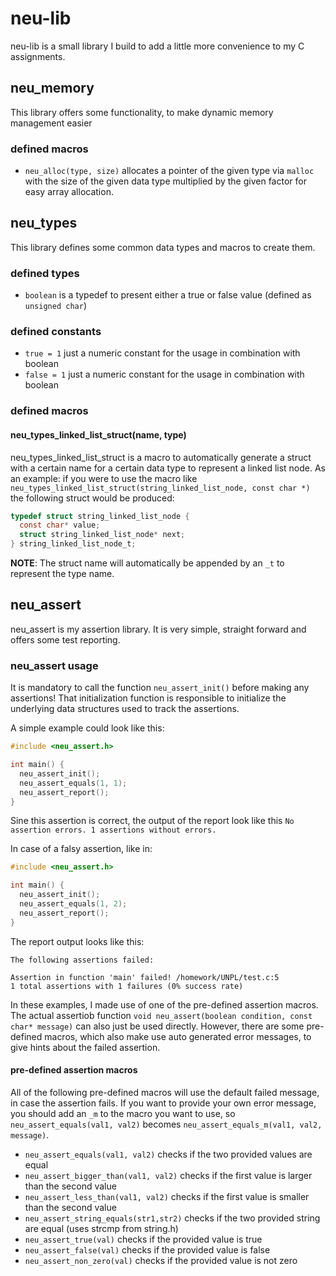 # neu-lib
neu-lib is a small library I build to add a little more convenience to my C assignments.

## neu_memory
This library offers some functionality, to make dynamic memory management easier

### defined macros
* ```neu_alloc(type, size)``` allocates a pointer of the given type via ```malloc``` with the size of the given data type multiplied by the given factor for easy array allocation.

## neu_types
This library defines some common data types and macros to create them.

### defined types
* ```boolean``` is a typedef to present either a true or false value (defined as ```unsigned char```)

### defined constants
* ```true = 1``` just a numeric constant for the usage in combination with boolean
* ```false = 1``` just a numeric constant for the usage in combination with boolean

### defined macros

#### neu_types_linked_list_struct(name, type)
neu_types_linked_list_struct is a macro to automatically generate a struct with a certain name for a certain data type to represent a linked list node.
As an example: if you were to use the macro like ```neu_types_linked_list_struct(string_linked_list_node, const char *)``` the following struct would be produced:
```c
typedef struct string_linked_list_node {
  const char* value;
  struct string_linked_list_node* next;
} string_linked_list_node_t;
```
__NOTE__: The struct name will automatically be appended by an ```_t``` to represent the type name.

## neu_assert
neu_assert is my assertion library.
It is very simple, straight forward and offers some test reporting.

### neu_assert usage
It is mandatory to call the function ```neu_assert_init()``` before making any assertions!
That initialization function is responsible to initialize the underlying data structures used to track the assertions.

A simple example could look like this:
```c
#include <neu_assert.h>

int main() {
  neu_assert_init();
  neu_assert_equals(1, 1);
  neu_assert_report();
}
```
Sine this assertion is correct, the output of the report look like this ```No assertion errors. 1 assertions without errors.```

In case of a falsy assertion, like in:
```c
#include <neu_assert.h>

int main() {
  neu_assert_init();
  neu_assert_equals(1, 2);
  neu_assert_report();
}
```
The report output looks like this:
```
The following assertions failed:

Assertion in function 'main' failed! /homework/UNPL/test.c:5
1 total assertions with 1 failures (0% success rate)
```

In these examples, I made use of one of the pre-defined assertion macros.
The actual assertiob function ```void neu_assert(boolean condition, const char* message)``` can also just be used directly.
However, there are some pre-defined macros, which also make use auto generated error messages, to give hints about the failed assertion.
#### pre-defined assertion macros
All of the following pre-defined macros will use the default failed message, in case the assertion fails.
If you want to provide your own error message, you should add an ```_m``` to the macro you want to use, so ```neu_assert_equals(val1, val2)``` becomes ```neu_assert_equals_m(val1, val2, message)```.

* ```neu_assert_equals(val1, val2)``` checks if the two provided values are equal
* ```neu_assert_bigger_than(val1, val2)``` checks if the first value is larger than the second value
* ```neu_assert_less_than(val1, val2)``` checks if the first value is smaller than the second value
* ```neu_assert_string_equals(str1,str2)``` checks if the two provided string are equal (uses strcmp from string.h)
* ```neu_assert_true(val)``` checks if the provided value is true
* ```neu_assert_false(val)``` checks if the provided value is false
* ```neu_assert_non_zero(val)``` checks if the provided value is not zero